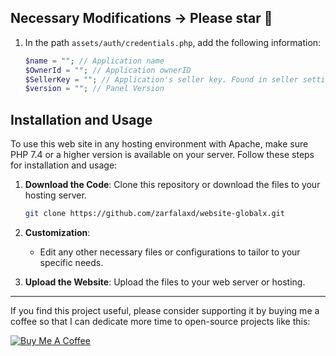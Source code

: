 ## Necessary Modifications -> Please star 🌟

1. In the path `assets/auth/credentials.php`, add the following information:
   ```php
   $name = ""; // Application name
   $OwnerId = ""; // Application ownerID
   $SellerKey = ""; // Application's seller key. Found in seller settings (You must have a seller plan)
   $version = ""; // Panel Version
   ```

## Installation and Usage

To use this web site in any hosting environment with Apache, make sure PHP 7.4 or a higher version is available on your server. Follow these steps for installation and usage:

1. **Download the Code**: Clone this repository or download the files to your hosting server.

   ```bash
   git clone https://github.com/zarfalaxd/website-globalx.git
   ```

2. **Customization**:

   - Edit any other necessary files or configurations to tailor to your specific needs.

3. **Upload the Website**: Upload the files to your web server or hosting.

---

If you find this project useful, please consider supporting it by buying me a coffee so that I can dedicate more time to open-source projects like this:

<a href="https://www.buymeacoffee.com/zarfala" target="_blank"><img src="https://www.buymeacoffee.com/assets/img/custom_images/orange_img.png" alt="Buy Me A Coffee" style="height: auto !important;width: auto !important;" ></a>
